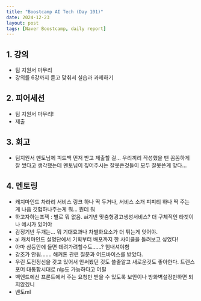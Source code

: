```yaml
---
title: "Boostcamp AI Tech (Day 101)"
date: 2024-12-23
layout: post
tags: [Naver Boostcamp, daily report]
---
```

## 1. 강의
- 팀 지원서 마무리
- 강의를 6강까지 듣고 맞춰서 실습과 과제하기

## 2. 피어세션
- 팀 지원서 마무리!
- 제출

## 3. 회고
- 팀지원서 멘토님께 피드백 먼저 받고 제출할 걸... 우리끼리 작성했을 땐 꼼꼼하게 잘 썼다고 생각했는데 멘토님이 짚어주시는 잘못쓴것들이 모두 잘못쓴게 맞다...

## 4. 멘토링
- 캐치마인드 차라리 서비스 링크 하나 딱 두거나, 서비스 소개 피피티 하나 딱 주는 게 나음 깃헙하나주는게 뭐... 뭔데 뭐 
- 하고자하는프젝 : 별로 뭐 없음. ai기반 맞춤형광고생성서비스? 더 구체적인 타겟이나 예시가 있어야
- 감정기반 두개는... 뭐 기대효과나 차별화요소가 더 튀는게 잇어야. 
- ai 캐치마인드 설명단에서 기획부터 배포까지 한 사이클을 돌려보고 싶었다! 
- 아마 삼등안에 들면 데려가려할수도......? 힘내셔야함
- 강조가 안됨....... 
해커톤 관련 질문과 어드바이스를 받았다. 
- 우린 도전정신을 갖고 있어서 안써봤던 것도 쓸줄알고 새로운것도 좋아한다. 트랜스포머 대통합시대로 nlp도 가능하다고 어필
- 벡엔드에선 프론트에서 주는 요청만 받을 수 있도록 보안이나 방화벽설정만하면 되지않겠니
- 벤토ml